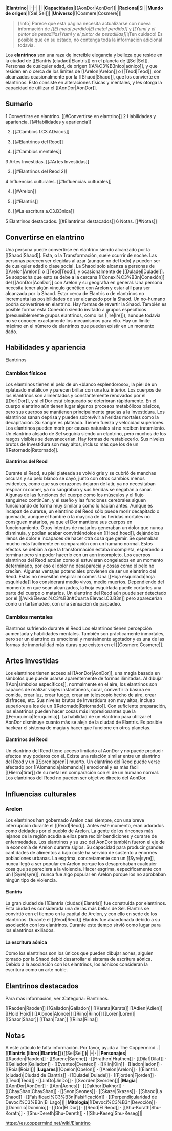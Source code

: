 

|**Elantrino**|
|-|-|
||
|**Capacidades**|[[AonDor\|AonDor]]|
|**Racional**|Si|
|**Mundo de origen**|[[Sel\|Sel]]|
|**Universo**|[[Cosmere\|Cosmere]]|

> [!info] Parece que esta página necesita actualizarse con nueva información de *[[El metal perdido\|El metal perdido]]* y *[[Yumi y el pintor de pesadillas\|Yumi y el pintor de pesadillas]]*!¡Ten cuidado! Es posible que en su estado, no contenga toda la información adicional todavía.

Los **elantrinos** son una raza de increíble elegancia y belleza que reside en la ciudad de [[Elantris (ciudad)\|Elantris]] en el planeta de [[Sel\|Sel]]. Personas de cualquier edad, de origen [[A%C3%B3nico\|aónico]], y que residen en o cerca de los límites de [[Arelon\|Arelon]] o [[Teod\|Teod]], son alcanzados ocasionalmente por la [[Shaod\|Shaod]], que los convierte en elantrinos. Esto consiste en alteraciones físicas y mentales, y les otorga la capacidad de utilizar el [[AonDor\|AonDor]].

## Sumario

1 Convertirse en elantrino. [[#Convertirse en elantrino]] 
2 Habilidades y apariencia. [[#Habilidades y apariencia]] 

2. [[#Cambios f.C3.ADsicos]] 

2. [[#Elantrinos del Reod]] 


2. [[#Cambios mentales]] 


3 Artes Investidas. [[#Artes Investidas]] 

3. [[#Elantrinos del Reod 2]] 


4 Influencias culturales. [[#Influencias culturales]] 

4. [[#Arelon]] 

4. [[#Elantris]] 
4. [[#La escritura a.C3.B3nica]] 




5 Elantrinos destacados. [[#Elantrinos destacados]] 
6 Notas. [[#Notas]] 


## Convertirse en elantrino
Una persona puede convertirse en elantrino siendo alcanzado por la [[Shaod\|Shaod]]. Esta, o la Transformación, suele ocurrir de noche. Las personas parecen ser elegidas al azar (aunque no del todo) y pueden ser de cualquier edad o clase social. La Shaod solo alcanza a personas de [[Arelon\|Arelon]] o [[Teod\|Teod]], y ocasionalmente de [[Duladel\|Duladel]]. Se sospecha que esto se debe a la cercana [[Conexi%C3%B3n\|Conexión]] del [[AonDor\|AonDor]] con Arelon y su geografía en general. Una persona necesita tener algún vínculo genético con Arelon y estar allí para ser alcanzada por la Shaod. Estar cerca de Elantris o de elantrinos no incrementa las posibilidades de ser alcanzado por la Shaod. Un no-humano podría convertirse en elantrino. Hay formas de revertir la Shaod.
También es posible formar esta Conexión siendo invitado a grupos específicos (presumiblemente grupos elantrinos, como los [[Ire\|Ire]]), aunque todavía no se conocen exactamente los mecanismos para ello.
Hay un límite máximo en el número de elantrinos que pueden existir en un momento dado.

## Habilidades y apariencia
  Elantrinos
### Cambios físicos
Los elantrinos tienen el pelo de un «blanco esplendoroso», la piel de un «plateado metálico» y parecen brillar con una luz interior. Los cuerpos de los elantrinos son alimentados y constantemente renovados por el [[Dor\|Dor]], y si el Dor está bloqueado se deterioran rápidamente. En el cuerpo elantrino aún tienen lugar algunos procesos metabólicos básicos, pero sus cuerpos se mantienen principalmente gracias a la Investidura. Los elantrinos sanan deprisa y pueden sobrevivir a heridas mortales como la decapitación. Su sangre es plateada. Tienen fuerza y velocidad superiores. Los elantrinos pueden morir por causas naturales si no reciben tratamiento. Un elantrino alejado de Sel seguiría siendo un elantrino, pero muchos de los rasgos visibles se desvanecerían. Hay formas de restablecerlo. Sus niveles brutos de Investidura son muy altos, incluso más que los de un [[Retornado\|Retornado]].

#### Elantrinos del Reod
Durante el Reod, su piel plateada se volvió gris y se cubrió de manchas oscuras y su pelo blanco se cayó, junto con otros cambios menos evidentes, como que sus corazones dejaron de latir, ya no necesitaban respirar ni comer, ya no sangraban y sus heridas se negaban a sanar. Algunas de las funciones del cuerpo como los músculos y el flujo sanguíneo continúan, y el sueño y las funciones cerebrales siguen funcionando de forma muy similar a como lo hacían antes. Aunque es incapaz de curarse, un elantrino del Reod sólo puede morir decapitado o quemado, aunque el hambre o la mayoría de las heridas mortales no consiguen matarlos, ya que el Dor mantiene sus cuerpos en funcionamiento. Otros intentos de matarlos generaban un dolor que nunca disminuía, y podían acabar convirtiéndolos en [[Hoed\|hoed]], dejándolos llenos de dolor e incapaces de hacer otra cosa que gemir. Se quemaban mucho más fácilmente en comparación con un humano normal. Estos efectos se debían a que la transformación estaba incompleta, esperando a terminar pero sin poder hacerlo con un aon incompleto. Los cuerpos elantrinos del Reod actúan como si estuvieran congelados en un momento determinado, por eso el dolor no desaparecía y cosas como el pelo no crecían.
Algunas ventajas potenciales provienen de ser un elantrino del Reod. Estos no necesitan respirar ni comer.  Una [[Hoja esquirlada\|hoja esquirlada]] los considerará medio vivos, medio muertos. Dependiendo del momento en que sean alcanzados, la hoja esquirlada puede cortarles una parte del cuerpo o matarlos. Un elantrino del Reod aún puede ser detectado por el [[/wiki/Elevaci%C3%B3n#Cuarta Elevaci.C3.B3n]] pero aparecerían como un tartamudeo, con una sensación de parpadeo.

### Cambios mentales
  Elantrnos sufriendo durante el Reod
Los elantrinos tienen percepción aumentada y habilidades mentales. También son prácticamente inmortales, pero ser un elantrino es emocional y mentalmente agotador y es una de las formas de inmortalidad más duras que existen en el [[Cosmere\|Cosmere]].

## Artes Investidas
Los elantrinos tienen acceso al [[AonDor\|AonDor]], una magia basada en símbolos que puede usarse aparentemente de formas ilimitadas. Al dibujar [[Aon\|símbolos específicos]], normalmente en el aire, los elantrinos son capaces de realizar viajes instantáneos, curar, convertir la basura en comida, crear luz, crear fuego, crear un telescopio hecho de aire, crear disfraces, etc. Sus niveles brutos de Investidura son muy altos, incluso superiores a los de un [[Retornado\|Retornado]]. Con suficiente preparación, los elantrinos pueden hacer cosas más impresionantes que la [[Feruquimia\|feruquimia]].
La habilidad de un elantrino para utilizar el AonDor disminuye cuanto más se aleja de la ciudad de Elantris. Es posible hackear el sistema de magia y hacer que funcione en otros planetas.

#### Elantrinos del Reod
Un elantrino del Reod tiene acceso limitado al AonDor y no puede producir efectos muy poderos con él. Existe una relación similar entre un elantrino del Reod y un [[Spren\|spren]] muerto. Un elantrino del Reod puede verse afectado por [[Alomancia\|alomancia]] emocional y es más fácil [[Hierro\|tirar]] de su metal en comparación con el de un humano normal. Los elantrinos del Reod no pueden ser objetivo directo del AonDor.

## Influencias culturales
### Arelon
Los elantrinos han gobernado Arelon casi siempre, con una breve interrupción durante el [[Reod\|Reod]]. Antes este momento, eran adorados como deidades por el pueblo de Arelon. La gente de los rincones más lejanos de la región acudía a ellos para recibir bendiciones y curarse de enfermedades. Los elantrinos y su uso del AonDor también fueron el eje de la economía de Arelon durante siglos. Su capacidad para producir grandes cantidades de alimentos a bajo coste ha servido de sustento a enormes poblaciones urbanas. La esgrima, concretamente con un [[Syre\|syre]], nunca llegó a ser popular en Arelon porque los  desaprobaban cualquier cosa que se pareciera a la violencia. Hacer esgrima, específicamente con un [[Syre\|syre]], nunca fue algo popular en Arelon porque los  no aprobaban ningún tipo de violencia.

#### Elantris
La gran ciudad de [[Elantris (ciudad)\|Elantris]] fue construida por elantrinos. Esta ciudad es considerada una de las más bellas de Sel. Elantris se convirtió con el tiempo en la capital de Arelon, y con ello en sede de los elantrinos. Durante el [[Reod\|Reod]] Elantris fue abandonada debido a su asociación con los elantrinos. Durante este tiempo sirvió como lugar para los elantrinos exiliados.

#### La escritura aónica
Como los elantrinos son los únicos que pueden dibujar aones, alguien tomado por la Shaod debió desarrollar el sistema de escritura aónica. Debido a la asociación con los elantrinos, los aónicos consideran la escritura como un arte noble.

## Elantrinos destacados
Para más información, ver :Categoría: Elantrinos.

[[Raoden\|Raoden]]
[[Galladon\|Galladon]]
[[Karata\|Karata]]
[[Adien\|Adien]]
[[Hoid\|Hoid]]
[[Alonoe\|Alonoe]]
[[Riino\|Riino]]
[[Loren\|Loren]]
[[Shaor\|Shaor]]
[[Taan\|Taan]]
[[Riina\|Riina]]

## Notas

A este artículo le falta información. Por favor, ayuda a The Coppermind .
|**[[Elantris (libro)\|Elantris]] (**[[Sel\|Sel]]**)**|
|-|-|
|**Personajes**|[[Raoden\|Raoden]] · [[Sarene\|Sarene]] · [[Hrathen\|Hrathen]] · [[Dilaf\|Dilaf]] · [[Galladon\|Galladon]] · [[Eventeo\|Eventeo]] · [[Kiin\|Kiin]] · [[Iadon\|Iadon]] · [[Roial\|Roial]]|
|**Lugares**|[[Opelon\|Opelon]] · [[Arelon\|Arelon]] · [[Elantris (ciudad)\|Ciudad de Elantris]] · [[Duladel\|Duladel]] · [[Fjorden\|Fjorden]] · [[Teod\|Teod]] · [[JinDo\|JinDo]] · [[Svorden\|Svorden]]|
|**Magia**|[[AonDor\|AonDor]] · [[Aon\|Aones]] · [[Dakhor\|Dakhor]] · [[ChayShan\|ChayShan]] · [[Seon\|Seones]] · [[Skaze\|Skazes]] · [[Shaod\|La Shaod]] · [[Falsificaci%C3%B3n\|Falsificación]] · [[Perpendicularidad de Devoci%C3%B3n\|El Lago]]|
|**Mitología**|[[Devoci%C3%B3n\|Devoción]] · [[Dominio\|Dominio]] · [[Dor\|El Dor]] · [[Reod\|El Reod]] · [[Shu-Korath\|Shu-Korath]] · [[Shu-Dereth\|Shu-Dereth]] · [[Shu-Keseg\|Shu-Keseg]]|



https://es.coppermind.net/wiki/Elantrino